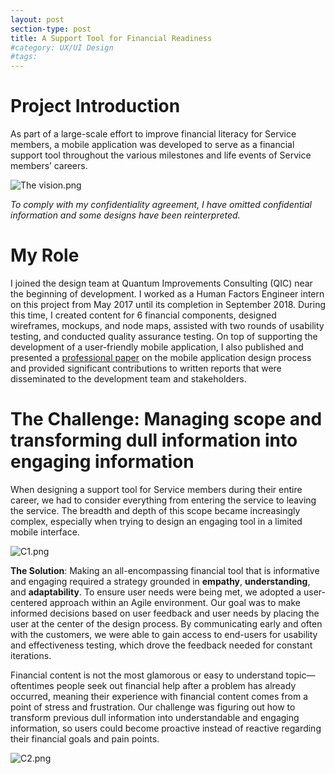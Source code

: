 ```yaml
---
layout: post
section-type: post
title: A Support Tool for Financial Readiness
#category: UX/UI Design
#tags: 
---
```

# Project Introduction 
As part of a large-scale effort to improve financial literacy for Service members, a mobile application was developed to serve as a financial support tool throughout the various milestones and life events of Service members’ careers.  

![The vision.png](https://www.dropbox.com/s/gr845b7yzlb8r0i/The%20vision.png?dl=0&raw=1)

*To comply with my confidentiality agreement, I have omitted confidential information and some designs have been reinterpreted.*  

# My Role
I joined the design team at Quantum Improvements Consulting (QIC) near the beginning of development. I worked as a Human Factors Engineer intern on this project from May 2017 until its completion in September 2018. During this time, I created content for 6 financial components, designed wireframes, mockups, and node maps, assisted with two rounds of usability testing, and conducted quality assurance testing. On top of supporting the development of a user-friendly mobile application, I also published and presented a <a href="http://www.modsimworld.org/papers/2018/MODSIM_2018_Paper_not_required_for_a_23.pdf">professional paper</a> on the mobile application design process and provided significant contributions to written reports that were disseminated to the development team and stakeholders.

# The Challenge: Managing scope and transforming dull information into engaging information
When designing a support tool for Service members during their entire career, we had to consider everything from entering the service to leaving the service. The breadth and depth of this scope became increasingly complex, especially when trying to design an engaging tool in a limited mobile interface. 

![C1.png](https://www.dropbox.com/s/g9tbk89ix1o6kxi/C1.png?dl=0&raw=1)

**The Solution**: Making an all-encompassing financial tool that is informative and engaging required a strategy grounded in **empathy**, **understanding**, and **adaptability**. To ensure user needs were being met, we adopted a user-centered approach within an Agile environment. Our goal was to make informed decisions based on user feedback and user needs by placing the user at the center of the design process. By communicating early and often with the customers, we were able to gain access to end-users for usability and effectiveness testing, which drove the feedback needed for constant iterations.

Financial content is not the most glamorous or easy to understand topic—oftentimes people seek out financial help after a problem has already occurred, meaning their experience with financial content comes from a point of stress and frustration. Our challenge was figuring out how to transform previous dull information into understandable and engaging information, so users could become proactive instead of reactive regarding their financial goals and pain points.

![C2.png](https://www.dropbox.com/s/l6gmx4jsqnen9pi/C2.png?dl=0&raw=1)
